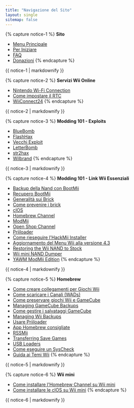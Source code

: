 ```yaml
---
title: "Navigazione del Sito"
layout: single
sitemap: false
---
```


{% capture notice-1 %}
**Sito**
+ [Menu Principale](/)
+ [Per Iniziare](per-iniziare)
+ [FAQ](faq)
+ [Donazioni](donations)
{% endcapture %}
<div class="notice--info">{{ notice-1 | markdownify }}</div>

{% capture notice-2 %}
**Servizi Wii Online**
+ [Nintendo Wi-Fi Connection](wiimmfi)
+ [Come impostare il RTC](wiiconnect24#updating-rtc-clock)
+ [WiiConnect24](wiiconnect24)
{% endcapture %}
<div class="notice--primary">{{ notice-2 | markdownify }}</div>

{% capture notice-3 %}
**Modding 101 - Exploits**
+ [BlueBomb](bluebomb)
+ [FlashHax](flashhax)
+ [Vecchi Exploit](legacy-exploits)
+ [LetterBomb](letterbomb)
+ [str2hax](str2hax)
+ [Wilbrand](wilbrand)
{% endcapture %}
<div class="notice--primary">{{ notice-3 | markdownify }}</div>

{% capture notice-4 %}
**Modding 101 - Link Wii Essenziali**
+ [Backup della Nand con BootMii](bootmii)
+ [Recupero BootMii](bootmiirecover)
+ [Generalità sui Brick](bricks)
+ [Come prevenire i brick](bricks#brick-prevention)
+ [cIOS](cios)
+ [Homebrew Channel](hbc)
+ [ModMii](modmii)
+ [Open Shop Channel](osc)
+ [Priiloader](priiloader)
+ [Come rieseguire l'HackMii Installer](hackmii)
+ [Aggiornamento del Menu Wii alla versione 4.3](update)
+ [Restoring the Wii NAND to Stock](wii-factory-reset)
+ [Wii mini NAND Dumper](wnd-mini)
+ [YAWM ModMii Edition](yawmme)
{% endcapture %}
<div class="notice--primary">{{ notice-4 | markdownify }}</div>

{% capture notice-5 %}
**Homebrew**
+ [Come creare collegamenti per Giochi Wii](wiigsc)
+ [Come scaricare i Canali (WADs)](dump-wads)
+ [Come preservare giochi Wii e GameCube](dump-games)
+ [Managing GameCube Backups](gc-backups)
+ [Come gestire i salvataggi GameCube](gcsaves)
+ [Managing Wii Backups](wii-backups)
+ [Usare Priiloader](priiloader-usage)
+ [App Homebrew consigliate](recommended-homebrew)
+ [RSSMii](rssmii)
+ [Transferring Save Games](transfer-saves)
+ [USB Loaders](wii-loaders)
+ [Come eseguire un SysCheck](syscheck)
+ [Guida ai Temi Wii](themes)
{% endcapture %}
<div class="notice--primary">{{ notice-5 | markdownify }}</div>

{% capture notice-6 %}
**Wii mini**
+ [Come installare l'Homebrew Channel su Wii mini](hbc-mini)
+ [Come installare le cIOS su Wii mini](cios-mini)
{% endcapture %}
<div class="notice--primary">{{ notice-6 | markdownify }}</div>
